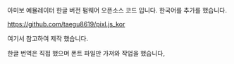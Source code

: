 아미보 예뮬레이터 한글 버전 펌웨어 오픈소스 코드 입니다.
한국어를 추가를 했습니다.


https://github.com/taegu8619/pixl.js_kor


여기서 참고하여 제작 했습니다.


한글 번역은 직접 했으며 폰트 파일만 가져와 작업을 했습니다,
